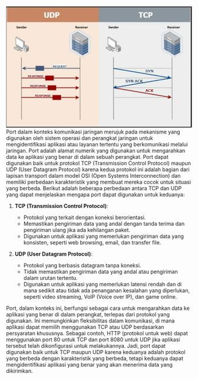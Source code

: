 ![Gambar TCP dan UDP](tcp&udp.png)
Port dalam konteks komunikasi jaringan merujuk pada mekanisme yang digunakan oleh sistem operasi dan perangkat jaringan untuk mengidentifikasi aplikasi atau layanan tertentu yang berkomunikasi melalui jaringan. Port adalah alamat numerik yang digunakan untuk mengarahkan data ke aplikasi yang benar di dalam sebuah perangkat.
Port dapat digunakan baik untuk protokol TCP (Transmission Control Protocol) maupun UDP (User Datagram Protocol) karena kedua protokol ini adalah bagian dari lapisan transport dalam model OSI (Open Systems Interconnection) dan memiliki perbedaan karakteristik yang membuat mereka cocok untuk situasi yang berbeda.
Berikut adalah beberapa perbedaan antara TCP dan UDP yang dapat menjelaskan mengapa port dapat digunakan untuk keduanya:

1. **TCP (Transmission Control Protocol)**:
   - Protokol yang terkait dengan koneksi berorientasi.
   - Memastikan pengiriman data yang andal dengan tanda terima dan pengiriman ulang jika ada kehilangan paket.
   - Digunakan untuk aplikasi yang memerlukan pengiriman data yang konsisten, seperti web browsing, email, dan transfer file.

2. **UDP (User Datagram Protocol)**:
   - Protokol yang berbasis datagram tanpa koneksi.
   - Tidak memastikan pengiriman data yang andal atau pengiriman dalam urutan tertentu.
   - Digunakan untuk aplikasi yang memerlukan latensi rendah dan di mana sedikit atau tidak ada penanganan kesalahan yang diperlukan, seperti video streaming, VoIP (Voice over IP), dan game online.

Port, dalam konteks ini, berfungsi sebagai cara untuk mengarahkan data ke aplikasi yang benar di dalam perangkat, terlepas dari protokol yang digunakan. Ini memungkinkan fleksibilitas dalam komunikasi, di mana aplikasi dapat memilih menggunakan TCP atau UDP berdasarkan persyaratan khususnya. Sebagai contoh, HTTP (protokol untuk web) dapat menggunakan port 80 untuk TCP dan port 8080 untuk UDP jika aplikasi tersebut telah dikonfigurasi untuk melakukannya.
Jadi, port dapat digunakan baik untuk TCP maupun UDP karena keduanya adalah protokol yang berbeda dengan karakteristik yang berbeda, tetapi keduanya dapat mengidentifikasi aplikasi yang benar yang akan menerima data yang dikirimkan.
